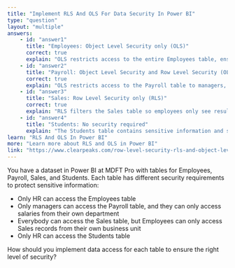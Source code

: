 ```yaml
---
title: "Implement RLS And OLS For Data Security In Power BI"
type: "question"
layout: "multiple"
answers:
    - id: "answer1"
      title: "Employees: Object Level Security only (OLS)"
      correct: true
      explain: "OLS restricts access to the entire Employees table, ensuring only HR can access personally identifiable information."
    - id: "answer2"
      title: "Payroll: Object Level Security and Row Level Security (OLS and RLS)"
      correct: true
      explain: "OLS restricts access to the Payroll table to managers, and RLS filters rows so each manager only sees salaries from their department."
    - id: "answer3"
      title: "Sales: Row Level Security only (RLS)"
      correct: true
      explain: "RLS filters the Sales table so employees only see results from their business unit."
    - id: "answer4"
      title: "Students: No security required"
      explain: "The Students table contains sensitive information and should be restricted to HR only. Not applying security would expose confidential student data."
learn: "RLS And OLS In Power BI"
more: "Learn more about RLS and OLS in Power BI"
link: "https://www.clearpeaks.com/row-level-security-rls-and-object-level-security-ols-in-power-bi/"
---
```

You have a dataset in Power BI at MDFT Pro with tables for Employees, Payroll, Sales, and Students. Each table has different security requirements to protect sensitive information:

- Only HR can access the Employees table
- Only managers can access the Payroll table, and they can only access salaries from their own department
- Everybody can access the Sales table, but Employees can only access Sales records from their own business unit
- Only HR can access the Students table

How should you implement data access for each table to ensure the right level of security?
